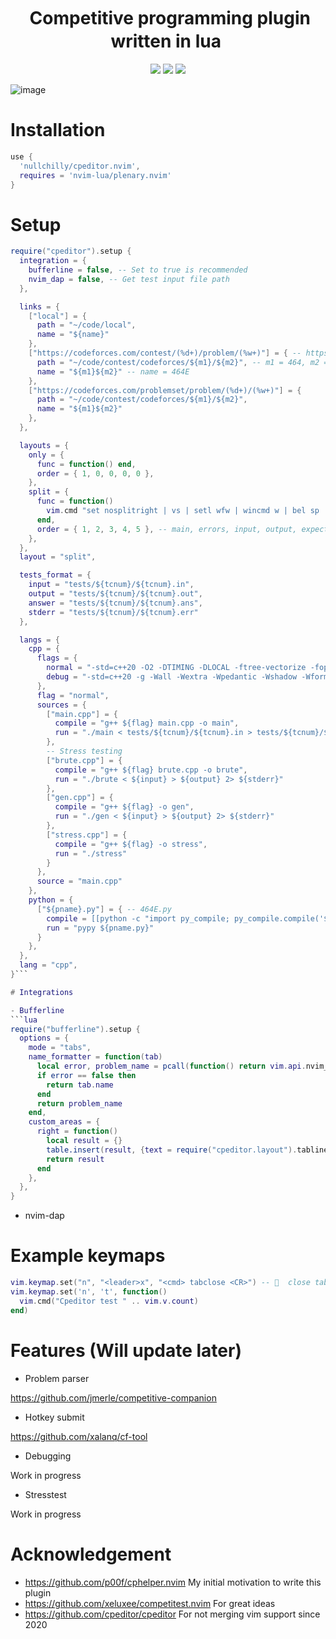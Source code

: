<h1 align="center">
  <img
    src="https://raw.githubusercontent.com/catppuccin/catppuccin/main/assets/misc/transparent.png"
    height="30"
    width="0px"
  />
    Competitive programming plugin written in lua
  <img
    src="https://raw.githubusercontent.com/catppuccin/catppuccin/main/assets/misc/transparent.png"
    height="30"
    width="0px"
  />
</h1>

<p align="center">
    <a href="https://github.com/catppuccin/nvim/stargazers"><img src="https://img.shields.io/github/stars/nullchilly/cpeditor.nvim?colorA=1e1e28&colorB=c9cbff&style=for-the-badge&logo=starship style=for-the-badge"></a>
    <a href="https://github.com/catppuccin/nvim/issues"><img src="https://img.shields.io/github/issues/nullchilly/cpeditor.nvim?colorA=1e1e28&colorB=f7be95&style=for-the-badge"></a>
    <a href="https://github.com/catppuccin/nvim/contributors"><img src="https://img.shields.io/github/contributors/nullchilly/cpeditor.nvim?colorA=1e1e28&colorB=b1e1a6&style=for-the-badge"></a>
</p>

![image](https://user-images.githubusercontent.com/56817415/175784695-ab22ddab-982a-4ed4-84d4-3ca93c141ceb.png)

# Installation

```lua
use {
  'nullchilly/cpeditor.nvim',
  requires = 'nvim-lua/plenary.nvim'
}
```

# Setup

```lua
require("cpeditor").setup {
  integration = {
    bufferline = false, -- Set to true is recommended
    nvim_dap = false, -- Get test input file path
  },

  links = {
    ["local"] = {
      path = "~/code/local",
      name = "${name}"
    },
    ["https://codeforces.com/contest/(%d+)/problem/(%w+)"] = { -- https://codeforces.com/problemset/problem/464/E
      path = "~/code/contest/codeforces/${m1}/${m2}", -- m1 = 464, m2 = E
      name = "${m1}${m2}" -- name = 464E
    },
    ["https://codeforces.com/problemset/problem/(%d+)/(%w+)"] = {
      path = "~/code/contest/codeforces/${m1}/${m2}",
      name = "${m1}${m2}"
    },
  },

  layouts = {
    only = {
      func = function() end,
      order = { 1, 0, 0, 0, 0 },
    },
    split = {
      func = function()
        vim.cmd "set nosplitright | vs | setl wfw | wincmd w | bel sp | vs | vs | 1wincmd w"
      end,
      order = { 1, 2, 3, 4, 5 }, -- main, errors, input, output, expected output
    },
  },
  layout = "split",

  tests_format = {
    input = "tests/${tcnum}/${tcnum}.in",
    output = "tests/${tcnum}/${tcnum}.out",
    answer = "tests/${tcnum}/${tcnum}.ans",
    stderr = "tests/${tcnum}/${tcnum}.err"
  },

  langs = {
    cpp = {
      flags = {
        normal = "-std=c++20 -O2 -DTIMING -DLOCAL -ftree-vectorize -fopt-info-vec",
        debug = "-std=c++20 -g -Wall -Wextra -Wpedantic -Wshadow -Wformat=2 -Wfloat-equal -Wconversion -Wlogical-op -Wshift-overflow=2 -Wduplicated-cond -Wcast-qual -Wcast-align -Wno-variadic-macros -DDEBUG -DLOCAL -D_GLIBCXX_DEBUG -D_GLIBCXX_DEBUG_PEDANTIC -fsanitize=address -fsanitize=undefined -fno-sanitize-recover -fstack-protector -fsanitize-address-use-after-scope" -- :Cpeditor flag debug
      },
      flag = "normal",
      sources = {
        ["main.cpp"] = {
          compile = "g++ ${flag} main.cpp -o main",
          run = "./main < tests/${tcnum}/${tcnum}.in > tests/${tcnum}/${tcnum}.out 2> tests/${tcnum}/${tcnum}.err"
        },
        -- Stress testing
        ["brute.cpp"] = {
          compile = "g++ ${flag} brute.cpp -o brute",
          run = "./brute < ${input} > ${output} 2> ${stderr}"
        },
        ["gen.cpp"] = {
          compile = "g++ ${flag} -o gen",
          run = "./gen < ${input} > ${output} 2> ${stderr}"
        },
        ["stress.cpp"] = {
          compile = "g++ ${flag} -o stress",
          run = "./stress"
        }
      },
      source = "main.cpp"
    },
    python = {
      ["${pname}.py"] = { -- 464E.py
        compile = [[python -c "import py_compile; py_compile.compile('${pname}.py')"]],
        run = "pypy ${pname.py}"
      }
    },
  },
  lang = "cpp",
}```

# Integrations

- Bufferline
```lua
require("bufferline").setup {
  options = {
    mode = "tabs",
    name_formatter = function(tab)
      local error, problem_name = pcall(function() return vim.api.nvim_tabpage_get_var(tab.tabnr, "cpeditor_problem_name") end)
      if error == false then
        return tab.name
      end
      return problem_name
    end,
    custom_areas = {
      right = function()
        local result = {}
        table.insert(result, {text = require("cpeditor.layout").tabline()})
        return result
      end
    },
  },
}
```

- nvim-dap

# Example keymaps
```lua
vim.keymap.set("n", "<leader>x", "<cmd> tabclose <CR>") --   close tab
vim.keymap.set('n', 't', function()
  vim.cmd("Cpeditor test " .. vim.v.count)
end)
```

# Features (Will update later)

- Problem parser

https://github.com/jmerle/competitive-companion
- Hotkey submit

https://github.com/xalanq/cf-tool
- Debugging

Work in progress
- Stresstest

Work in progress

# Acknowledgement
- https://github.com/p00f/cphelper.nvim My initial motivation to write this plugin
- https://github.com/xeluxee/competitest.nvim For great ideas
- https://github.com/cpeditor/cpeditor For not merging vim support since 2020

<!-- vim:et -->
